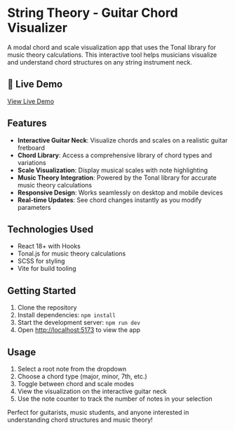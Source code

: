 # String Theory - Guitar Chord Visualizer

A modal chord and scale visualization app that uses the Tonal library for music theory calculations. This interactive tool helps musicians visualize and understand chord structures on any string instrument neck.

## 🎸 Live Demo

[View Live Demo](https://stringtheory-pben-2x1zlwai--5173--cb7c0bca.local-credentialless.webcontainer.io/)

## Features

- **Interactive Guitar Neck**: Visualize chords and scales on a realistic guitar fretboard
- **Chord Library**: Access a comprehensive library of chord types and variations
- **Scale Visualization**: Display musical scales with note highlighting
- **Music Theory Integration**: Powered by the Tonal library for accurate music theory calculations
- **Responsive Design**: Works seamlessly on desktop and mobile devices
- **Real-time Updates**: See chord changes instantly as you modify parameters

## Technologies Used

- React 18+ with Hooks
- Tonal.js for music theory calculations
- SCSS for styling
- Vite for build tooling

## Getting Started

1. Clone the repository
2. Install dependencies: `npm install`
3. Start the development server: `npm run dev`
4. Open [http://localhost:5173](http://localhost:5173) to view the app

## Usage

1. Select a root note from the dropdown
2. Choose a chord type (major, minor, 7th, etc.)
3. Toggle between chord and scale modes
4. View the visualization on the interactive guitar neck
5. Use the note counter to track the number of notes in your selection

Perfect for guitarists, music students, and anyone interested in understanding chord structures and music theory!
